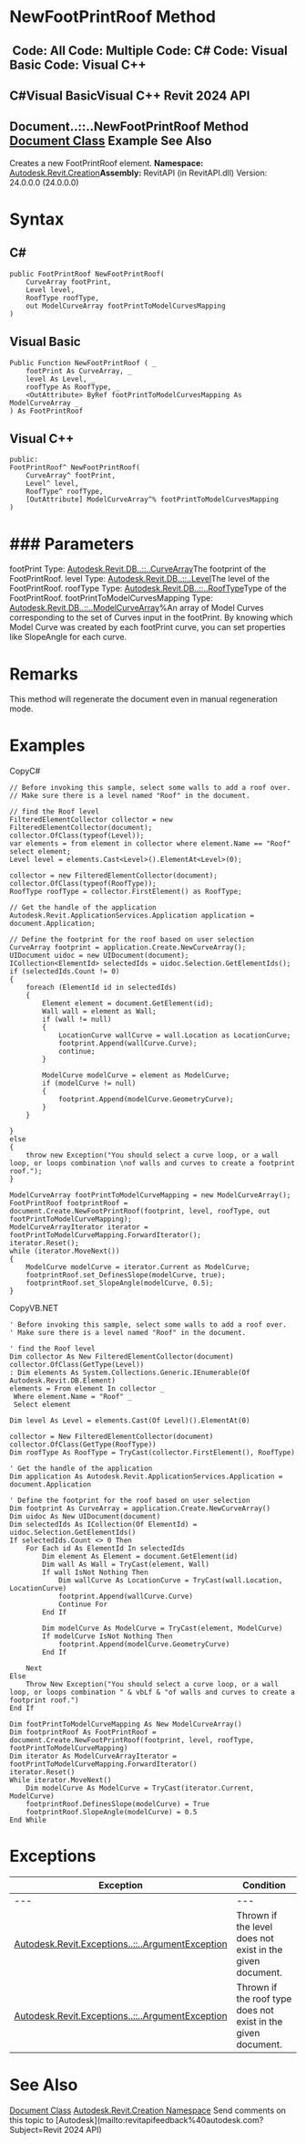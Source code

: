 # NewFootPrintRoof Method

﻿
 Code: All Code: Multiple Code: C# Code: Visual Basic Code: Visual C++   
---  
C#Visual BasicVisual C++
Revit 2024 API  
---  
Document..::..NewFootPrintRoof Method   
[Document Class](ab1718f9-45fb-b3d3-827e-32ff81cf929c.md "Document Class") Example See Also  
---  
Creates a new FootPrintRoof element.
**Namespace:** [Autodesk.Revit.Creation](ded320da-058a-4edd-0418-0582389559a7.md "Autodesk.Revit.Creation Namespace")**Assembly:** RevitAPI (in RevitAPI.dll) Version: 24.0.0.0 (24.0.0.0)
# Syntax
C#  
---  
```text
public FootPrintRoof NewFootPrintRoof(
	CurveArray footPrint,
	Level level,
	RoofType roofType,
	out ModelCurveArray footPrintToModelCurvesMapping
)
```
  
Visual Basic  
---  
```text
Public Function NewFootPrintRoof ( _
	footPrint As CurveArray, _
	level As Level, _
	roofType As RoofType, _
	<OutAttribute> ByRef footPrintToModelCurvesMapping As ModelCurveArray _
) As FootPrintRoof
```
  
Visual C++  
---  
```text
public:
FootPrintRoof^ NewFootPrintRoof(
	CurveArray^ footPrint, 
	Level^ level, 
	RoofType^ roofType, 
	[OutAttribute] ModelCurveArray^% footPrintToModelCurvesMapping
)
```
  
# ### Parameters
footPrint
    Type: [Autodesk.Revit.DB..::..CurveArray](55103aad-38fd-45d2-6bf7-67a5203e99f3.md "CurveArray Class")The footprint of the FootPrintRoof.
level
    Type: [Autodesk.Revit.DB..::..Level](577e5d4e-a558-118c-9dea-3b810b061775.md "Level Class")The level of the FootPrintRoof.
roofType
    Type: [Autodesk.Revit.DB..::..RoofType](00b5948e-1cb6-4f3b-acc1-9f000e8cc40d.md "RoofType Class")Type of the FootPrintRoof.
footPrintToModelCurvesMapping
    Type: [Autodesk.Revit.DB..::..ModelCurveArray](c7852e5b-0a34-771f-584f-3e9513bca50e.md "ModelCurveArray Class")%An array of Model Curves corresponding to the set of Curves input in the footPrint. By knowing which Model Curve was created by each footPrint curve, you can set properties like SlopeAngle for each curve.
# Remarks
This method will regenerate the document even in manual regeneration mode. 
# Examples
CopyC#
```text
// Before invoking this sample, select some walls to add a roof over.
// Make sure there is a level named "Roof" in the document.

// find the Roof level
FilteredElementCollector collector = new FilteredElementCollector(document);
collector.OfClass(typeof(Level));
var elements = from element in collector where element.Name == "Roof" select element;
Level level = elements.Cast<Level>().ElementAt<Level>(0);

collector = new FilteredElementCollector(document);
collector.OfClass(typeof(RoofType));
RoofType roofType = collector.FirstElement() as RoofType; 

// Get the handle of the application
Autodesk.Revit.ApplicationServices.Application application = document.Application;

// Define the footprint for the roof based on user selection
CurveArray footprint = application.Create.NewCurveArray();
UIDocument uidoc = new UIDocument(document);
ICollection<ElementId> selectedIds = uidoc.Selection.GetElementIds();
if (selectedIds.Count != 0)
{
    foreach (ElementId id in selectedIds)
    {
        Element element = document.GetElement(id);
        Wall wall = element as Wall;
        if (wall != null)
        {
            LocationCurve wallCurve = wall.Location as LocationCurve;
            footprint.Append(wallCurve.Curve);
            continue;
        }

        ModelCurve modelCurve = element as ModelCurve;
        if (modelCurve != null)
        {
            footprint.Append(modelCurve.GeometryCurve);
        }
    }

}
else
{
    throw new Exception("You should select a curve loop, or a wall loop, or loops combination \nof walls and curves to create a footprint roof.");
}

ModelCurveArray footPrintToModelCurveMapping = new ModelCurveArray();
FootPrintRoof footprintRoof = document.Create.NewFootPrintRoof(footprint, level, roofType, out footPrintToModelCurveMapping);
ModelCurveArrayIterator iterator = footPrintToModelCurveMapping.ForwardIterator();
iterator.Reset();
while (iterator.MoveNext())
{
    ModelCurve modelCurve = iterator.Current as ModelCurve;
    footprintRoof.set_DefinesSlope(modelCurve, true);
    footprintRoof.set_SlopeAngle(modelCurve, 0.5);
}
```

CopyVB.NET
```text
' Before invoking this sample, select some walls to add a roof over.
' Make sure there is a level named "Roof" in the document.

' find the Roof level
Dim collector As New FilteredElementCollector(document)
collector.OfClass(GetType(Level))
: Dim elements As System.Collections.Generic.IEnumerable(Of Autodesk.Revit.DB.Element)
elements = From element In collector _
 Where element.Name = "Roof" _
 Select element

Dim level As Level = elements.Cast(Of Level)().ElementAt(0)

collector = New FilteredElementCollector(document)
collector.OfClass(GetType(RoofType))
Dim roofType As RoofType = TryCast(collector.FirstElement(), RoofType)

' Get the handle of the application
Dim application As Autodesk.Revit.ApplicationServices.Application = document.Application

' Define the footprint for the roof based on user selection
Dim footprint As CurveArray = application.Create.NewCurveArray()
Dim uidoc As New UIDocument(document)
Dim selectedIds As ICollection(Of ElementId) = uidoc.Selection.GetElementIds()
If selectedIds.Count <> 0 Then
    For Each id As ElementId In selectedIds
        Dim element As Element = document.GetElement(id)
        Dim wall As Wall = TryCast(element, Wall)
        If wall IsNot Nothing Then
            Dim wallCurve As LocationCurve = TryCast(wall.Location, LocationCurve)
            footprint.Append(wallCurve.Curve)
            Continue For
        End If

        Dim modelCurve As ModelCurve = TryCast(element, ModelCurve)
        If modelCurve IsNot Nothing Then
            footprint.Append(modelCurve.GeometryCurve)
        End If

    Next
Else
    Throw New Exception("You should select a curve loop, or a wall loop, or loops combination " & vbLf & "of walls and curves to create a footprint roof.")
End If

Dim footPrintToModelCurveMapping As New ModelCurveArray()
Dim footprintRoof As FootPrintRoof = document.Create.NewFootPrintRoof(footprint, level, roofType, footPrintToModelCurveMapping)
Dim iterator As ModelCurveArrayIterator = footPrintToModelCurveMapping.ForwardIterator()
iterator.Reset()
While iterator.MoveNext()
    Dim modelCurve As ModelCurve = TryCast(iterator.Current, ModelCurve)
    footprintRoof.DefinesSlope(modelCurve) = True
    footprintRoof.SlopeAngle(modelCurve) = 0.5
End While
```

# Exceptions
| Exception | Condition |
| --- | --- |
| --- | --- |
| [Autodesk.Revit.Exceptions..::..ArgumentException](2e6e4206-97a8-dd4b-df5d-4269f4bb6088.md "ArgumentException Class") | Thrown if the level does not exist in the given document. |
| [Autodesk.Revit.Exceptions..::..ArgumentException](2e6e4206-97a8-dd4b-df5d-4269f4bb6088.md "ArgumentException Class") | Thrown if the roof type does not exist in the given document. |

# See Also
[Document Class](ab1718f9-45fb-b3d3-827e-32ff81cf929c.md "Document Class")
[Autodesk.Revit.Creation Namespace](ded320da-058a-4edd-0418-0582389559a7.md "Autodesk.Revit.Creation Namespace")
Send comments on this topic to [Autodesk](mailto:revitapifeedback%40autodesk.com?Subject=Revit 2024 API)